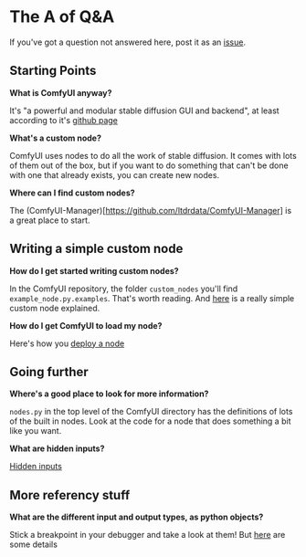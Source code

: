 # The A of Q&A

If you've got a question not answered here, post it as an [issue](https://github.com/chrisgoringe/Comfy-Custom-Node-How-To/issues).

## Starting Points

**What is ComfyUI anyway?**

It's "a powerful and modular stable diffusion GUI and backend", at least according to it's [github page](https://github.com/comfyanonymous/ComfyUI)

**What's a custom node?**

ComfyUI uses nodes to do all the work of stable diffusion. It comes with lots of them out of the box, but if you want to do something that can't be done with one that already exists, you can create new nodes.

**Where can I find custom nodes?**

The (ComfyUI-Manager)[https://github.com/ltdrdata/ComfyUI-Manager] is a great place to start.

## Writing a simple custom node

**How do I get started writing custom nodes?**

In the ComfyUI repository, the folder `custom_nodes` you'll find `example_node.py.examples`. That's worth reading. And [here](./answers/simple_node.md) is a really simple custom node explained.

**How do I get ComfyUI to load my node?**

Here's how you [deploy a node](./answers/deploying%20a%20custom%20node.md)

## Going further

**Where's a good place to look for more information?**

`nodes.py` in the top level of the ComfyUI directory has the definitions of lots of the built in nodes. Look at the code for a node that does something a bit like you want.

**What are hidden inputs?**

[Hidden inputs](./answers/hidden_inputs.md)

## More referency stuff

**What are the different input and output types, as python objects?**

Stick a breakpoint in your debugger and take a look at them! But [here](./answers/data_types.md) are some details